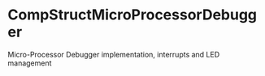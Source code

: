 # CompStructMicroProcessorDebugger
Micro-Processor Debugger implementation, interrupts and LED management
